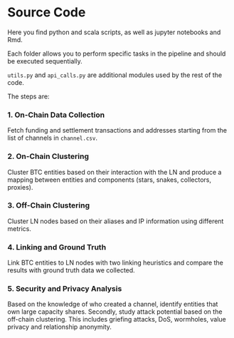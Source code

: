 # Source Code

Here you find python and scala scripts, as well as jupyter notebooks and Rmd.

Each folder allows you to perform specific tasks in the pipeline and should be executed sequentially.

`utils.py` and `api_calls.py` are additional modules used by the rest of the code.

The steps are:

### 1. On-Chain Data Collection
Fetch funding and settlement transactions and addresses starting from the list of channels in `channel.csv`.
### 2. On-Chain Clustering
Cluster BTC entities based on their interaction with the LN and produce a mapping between entities and components (stars, snakes, collectors, proxies).
### 3. Off-Chain Clustering
Cluster LN nodes based on their aliases and IP information using different metrics.
### 4. Linking and Ground Truth
Link BTC entities to LN nodes with two linking heuristics and compare the results with ground truth data we collected.
### 5. Security and Privacy Analysis
Based on the knowledge of who created a channel, identify entities that own large capacity shares. Secondly, study attack potential based on the off-chain clustering. This includes griefing attacks, DoS, wormholes, value privacy and relationship anonymity.
